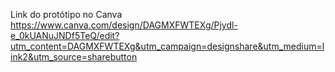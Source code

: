 Link do protótipo no Canva
https://www.canva.com/design/DAGMXFWTEXg/Pjydl-e_0kUANuJNDf5TeQ/edit?utm_content=DAGMXFWTEXg&utm_campaign=designshare&utm_medium=link2&utm_source=sharebutton
